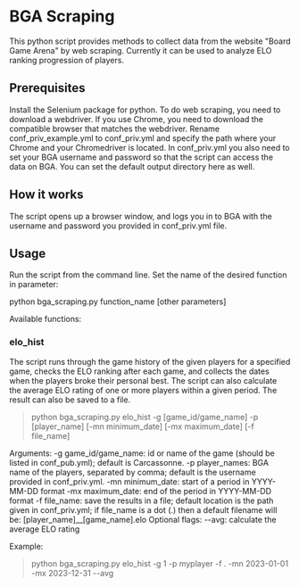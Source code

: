 # BGA Scraping

This python script provides methods to collect data from the website "Board Game Arena" by web scraping.
Currently it can be used to analyze ELO ranking progression of players.

## Prerequisites

Install the Selenium package for python.
To do web scraping, you need to download a webdriver. If you use Chrome, you need to download the compatible browser that matches the webdriver.
Rename conf_priv_example.yml to conf_priv.yml and specify the path where your Chrome and your Chromedriver is located. 
In conf_priv.yml you also need to set your BGA username and password so that the script can access the data on BGA.
You can set the default output directory here as well.

## How it works

The script opens up a browser window, and logs you in to BGA with the username and password you provided in conf_priv.yml file.

## Usage

Run the script from the command line. Set the name of the desired function in parameter:

python bga_scraping.py function_name [other parameters] 

Available functions:

### elo_hist

The script runs through the game history of the given players for a specified game, checks the ELO ranking after each game, and collects the dates when the players broke their personal best. 
The script can also calculate the average ELO rating of one or more players within a given period.
The result can also be saved to a file.

> python bga_scraping.py elo_hist -g [game_id/game_name] -p [player_name] [-mn minimum_date] [-mx maximum_date] [-f file_name]

Arguments:
-g game_id/game_name: id or name of the game (should be listed in conf_pub.yml); default is Carcassonne.
-p player_names: BGA name of the players, separated by comma; default is the username provided in conf_priv.yml.
-mn minimum_date: start of a period in YYYY-MM-DD format
-mx maximum_date: end of the period in YYYY-MM-DD format 
-f file_name: save the results in a file; default location is the path given in conf_priv.yml; if file_name is a dot (.) then a default filename will be: [player_name]__[game_name].elo
Optional flags:
--avg: calculate the average ELO rating

Example:
> python bga_scraping.py elo_hist -g 1 -p myplayer -f . -mn 2023-01-01 -mx 2023-12-31 --avg
